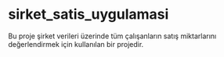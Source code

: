 # sirket_satis_uygulamasi
Bu proje şirket verileri üzerinde tüm çalışanların satış miktarlarını değerlendirmek için kullanılan bir projedir.
